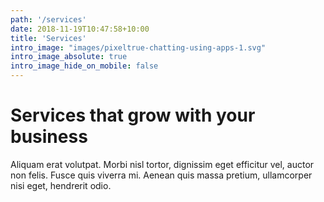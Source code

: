 ```yaml
---
path: '/services'
date: 2018-11-19T10:47:58+10:00
title: 'Services'
intro_image: "images/pixeltrue-chatting-using-apps-1.svg"
intro_image_absolute: true
intro_image_hide_on_mobile: false
---
```


# Services that grow with your business

Aliquam erat volutpat. Morbi nisl tortor, dignissim eget efficitur vel, auctor non felis. Fusce quis viverra mi. Aenean quis massa pretium, ullamcorper nisi eget, hendrerit odio.

